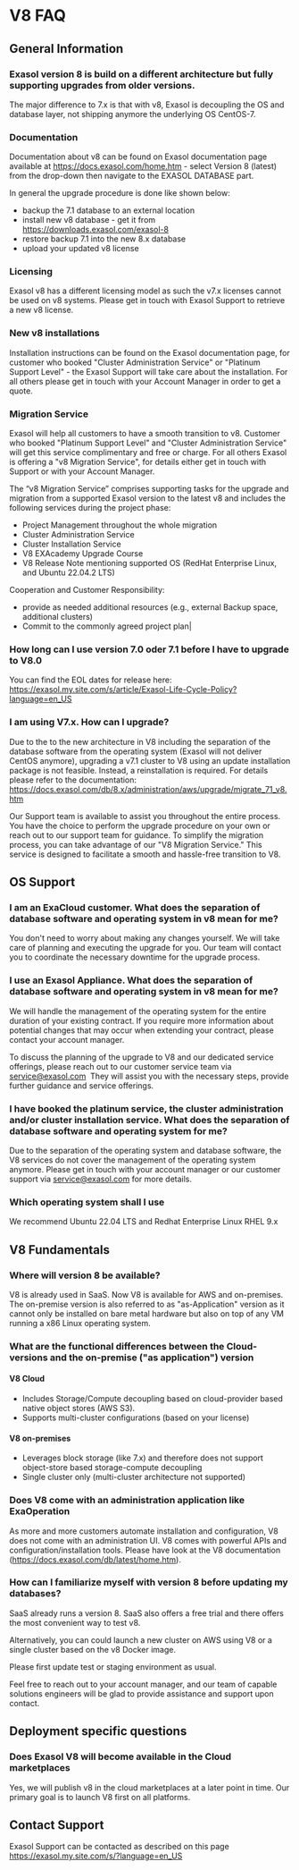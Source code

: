  # V8 FAQ
 ## General Information
 
 ### Exasol version 8 is build on a different architecture but fully supporting upgrades from older versions.
The major difference to 7.x is that with v8, Exasol is decoupling the OS and database layer, not shipping anymore the underlying OS CentOS-7.

### Documentation
Documentation about v8 can be found on Exasol documentation page available at https://docs.exasol.com/home.htm - select Version 8 (latest) from the drop-down then navigate to the EXASOL DATABASE part.

In general the upgrade procedure is done like shown below:
- backup the 7.1 database to an external location
- install new v8 database - get it from https://downloads.exasol.com/exasol-8 
- restore backup 7.1 into the new 8.x database
- upload your updated v8 license

### Licensing
Exasol v8 has a different licensing model as such the v7.x licenses cannot be used on v8 systems. Please get in touch with Exasol Support to retrieve a new v8 license.

### New v8 installations
Installation instructions can be found on the Exasol documentation page, for customer who booked "Cluster Administration Service" or "Platinum Support Level" - the Exasol Support will take care about the installation. For all others please get in touch with your Account Manager in order to get a quote.

### Migration Service
Exasol will help all customers to have a smooth transition to v8. Customer who booked "Platinum Support Level" and "Cluster Administration Service" will get this service complimentary and free or charge. For all others Exasol is offering a "v8 Migration Service", for details either get in touch with Support or with your Account Manager.

The “v8 Migration Service” comprises supporting tasks for the upgrade and migration from a supported Exasol version to the latest v8 and includes the following services during the project phase:
* Project Management throughout the whole migration
* Cluster Administration Service
* Cluster Installation Service
* V8 EXAcademy Upgrade Course
* V8 Release Note mentioning supported OS (RedHat Enterprise Linux, and Ubuntu 22.04.2 LTS)

Cooperation and Customer Responsibility:
* provide as needed additional resources (e.g., external Backup space, additional clusters)
* Commit to the commonly agreed project plan|

### How long can I use version 7.0 oder 7.1 before I have to upgrade to V8.0

You can find the EOL dates for release here: https://exasol.my.site.com/s/article/Exasol-Life-Cycle-Policy?language=en_US

### I am using V7.x. How can I upgrade?
 
 Due to the to the new architecture in V8 including the separation of the database software from the operating system (Exasol will not deliver CentOS anymore), upgrading a v7.1 cluster to V8 using an update installation package is not feasible. 
 Instead, a reinstallation is required. 
 For details please refer to the documentation: https://docs.exasol.com/db/8.x/administration/aws/upgrade/migrate_71_v8.htm 
 
 Our Support team is available to assist you throughout the entire process. 
 You have the choice to perform the upgrade procedure on your own or reach out to our support team for guidance. 
 To simplify the migration process, you can take advantage of our "V8 Migration Service." 
 This service is designed to facilitate a smooth and hassle-free transition to V8.  

## OS Support

### I am an ExaCloud customer. What does the separation of database software and operating system in v8 mean for me?

You don't need to worry about making any changes yourself. We will take care of planning and executing the upgrade for you. Our team will contact you to coordinate the necessary downtime for the upgrade process.

### I use an Exasol Appliance. What does the separation of database software and operating system in v8 mean for me?

We will handle the management of the operating system for the entire duration of your existing contract. If you require more information about potential changes that may occur when extending your contract, please contact your account manager.

To discuss the planning of the upgrade to V8 and our dedicated service offerings, please reach out to our customer service team via service@exasol.com  They will assist you with the necessary steps, provide further guidance and service offerings.

### I have booked the platinum service, the cluster administration and/or cluster installation service. What does the separation of database software and operating system for me?

Due to the separation of the operating system and database software, the V8 services do not cover the management of the operating system anymore.
Please get in touch with your account manager or our customer support via service@exasol.com for more details.

### Which operating system shall I use

We recommend Ubuntu 22.04 LTS and Redhat Enterprise Linux RHEL 9.x

## V8 Fundamentals

### Where will version 8 be available?

V8 is already used in SaaS.
Now V8 is available for AWS and on-premises.
The on-premise version is also referred to as "as-Application" version as it cannot only be installed on bare metal hardware but also on top of any VM running a x86 Linux operating system.

### What are the functional differences between the Cloud-versions and the on-premise ("as application") version

#### V8 Cloud
* Includes Storage/Compute decoupling based on cloud-provider based native object stores (AWS S3).
* Supports multi-cluster configurations (based on your license)

#### V8 on-premises
* Leverages block storage (like 7.x) and therefore does not support object-store based storage-compute decoupling
* Single cluster only (multi-cluster architecture not supported)

### Does V8 come with an administration application like ExaOperation

As more and more customers automate installation and configuration, V8 does not come with an administration UI.
V8 comes with powerful APIs and configuration/installation tools. Please have look at the V8 documentation (https://docs.exasol.com/db/latest/home.htm).

### How can I familiarize myself with version 8 before updating my databases? 

SaaS already runs a version 8. SaaS also offers a free trial and there offers the most convenient way to test v8.

Alternatively, you can could launch a new cluster on AWS using V8 or a single cluster based on the v8 Docker image.

Please first update test or staging environment as usual.

Feel free to reach out to your account manager, and our team of capable solutions engineers will be glad to provide assistance and support upon contact.

## Deployment specific questions

### Does Exasol V8 will become available in the Cloud marketplaces

Yes, we will publish v8 in the cloud marketplaces at a later point in time. Our primary goal is to launch V8 first on all platforms.

## Contact Support
Exasol Support can be contacted as described on this page https://exasol.my.site.com/s/?language=en_US 

